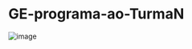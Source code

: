 # GE-programa-ao-TurmaN
![image](https://user-images.githubusercontent.com/105022499/184254952-3c39d0ee-f049-485b-8a49-192303982263.png)
